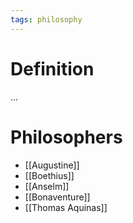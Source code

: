 ```yaml
---
tags: philosophy
---
```


# Definition

...

# Philosophers
- [[Augustine]]
- [[Boethius]]
- [[Anselm]]
- [[Bonaventure]]
- [[Thomas Aquinas]]

[^1]: [Introduction to Philosophy](zotero://open-pdf/library/items/M84L5RRJ?page=133)